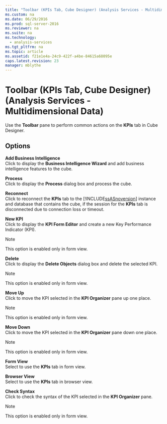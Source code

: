 ```yaml
---
title: "Toolbar (KPIs Tab, Cube Designer) (Analysis Services - Multidimensional Data)"
ms.custom: na
ms.date: 06/29/2016
ms.prod: sql-server-2016
ms.reviewer: na
ms.suite: na
ms.technology: 
  - analysis-services
ms.tgt_pltfrm: na
ms.topic: article
ms.assetid: f21e1e4a-24c9-422f-a4be-84615a68095e
caps.latest.revision: 23
manager: mblythe
---
```

# Toolbar (KPIs Tab, Cube Designer) (Analysis Services - Multidimensional Data)
Use the **Toolbar** pane to perform common actions on the **KPIs** tab in Cube Designer.  
  
## Options  
 **Add Business Intelligence**  
 Click to display the **Business Intelligence Wizard** and add business intelligence features to the cube.  
  
 **Process**  
 Click to display the **Process** dialog box and process the cube.  
  
 **Reconnect**  
 Click to reconnect the **KPIs** tab to the [!INCLUDE[ssASnoversion](../../Topics/TopicNameContainA/includes/ssASnoversion_md.md)] instance and database that contains the cube, if the session for the **KPIs** tab is disconnected due to connection loss or timeout.  
  
 **New KPI**  
 Click to display the **KPI Form Editor** and create a new Key Performance Indicator (KPI).  
  
> [!NOTE]  
>  This option is enabled only in form view.  
  
 **Delete**  
 Click to display the **Delete Objects** dialog box and delete the selected KPI.  
  
> [!NOTE]  
>  This option is enabled only in form view.  
  
 **Move Up**  
 Click to move the KPI selected in the **KPI Organizer** pane up one place.  
  
> [!NOTE]  
>  This option is enabled only in form view.  
  
 **Move Down**  
 Click to move the KPI selected in the **KPI Organizer** pane down one place.  
  
> [!NOTE]  
>  This option is enabled only in form view.  
  
 **Form View**  
 Select to use the **KPIs** tab in form view.  
  
 **Browser View**  
 Select to use the **KPIs** tab in browser view.  
  
 **Check Syntax**  
 Click to check the syntax of the KPI selected in the **KPI Organizer** pane.  
  
> [!NOTE]  
>  This option is enabled only in form view.